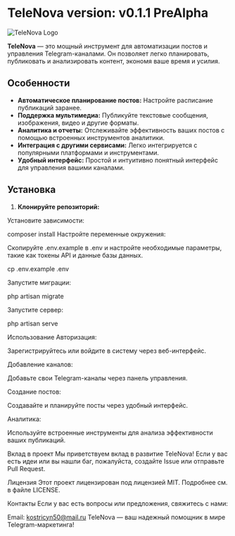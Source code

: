 # TeleNova version: v0.1.1 PreAlpha

![TeleNova Logo](link-to-your-logo.png)

**TeleNova** — это мощный инструмент для автоматизации постов и управления Telegram-каналами. Он позволяет легко планировать, публиковать и анализировать контент, экономя ваше время и усилия.

## Особенности

- **Автоматическое планирование постов:** Настройте расписание публикаций заранее.
- **Поддержка мультимедиа:** Публикуйте текстовые сообщения, изображения, видео и другие форматы.
- **Аналитика и отчеты:** Отслеживайте эффективность ваших постов с помощью встроенных инструментов аналитики.
- **Интеграция с другими сервисами:** Легко интегрируется с популярными платформами и инструментами.
- **Удобный интерфейс:** Простой и интуитивно понятный интерфейс для управления вашими каналами.

## Установка

1. **Клонируйте репозиторий:**


Установите зависимости:


composer install
Настройте переменные окружения:

Скопируйте .env.example в .env и настройте необходимые параметры, такие как токены API и данные базы данных.


cp .env.example .env

Запустите миграции:


php artisan migrate

Запустите сервер:


php artisan serve

Использование
Авторизация:

Зарегистрируйтесь или войдите в систему через веб-интерфейс.

Добавление каналов:

Добавьте свои Telegram-каналы через панель управления.

Создание постов:

Создавайте и планируйте посты через удобный интерфейс.

Аналитика:

Используйте встроенные инструменты для анализа эффективности ваших публикаций.

Вклад в проект
Мы приветствуем вклад в развитие TeleNova! Если у вас есть идеи или вы нашли баг, пожалуйста, создайте Issue или отправьте Pull Request.

Лицензия
Этот проект лицензирован под лицензией MIT. Подробнее см. в файле LICENSE.

Контакты
Если у вас есть вопросы или предложения, свяжитесь с нами:

Email: kostricyn50@mail.ru
TeleNova — ваш надежный помощник в мире Telegram-маркетинга!

